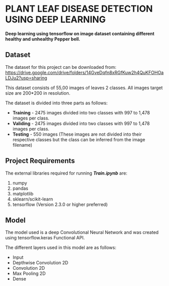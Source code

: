 # PLANT LEAF DISEASE DETECTION USING DEEP LEARNING 
**Deep learning using tensorflow on image dataset containing different healthy and unhealthy Pepper bell.** 

## Dataset
The dataset for this project can be downloaded from: https://drive.google.com/drive/folders/14GveDqfn8xRGfKuw2h4QuKFOHOaLDJu2?usp=sharing


This dataset consists of 55,00 images of leaves 2 classes. All images target size are 200*200 in resolution.

The dataset is divided into three parts as follows:

- **Training** - 2475 images divided into two classes with 997 to 1,478 images per class.
- **Validing** - 2475 images divided into two classes with 997 to 1,478 images per class.
- **Testing** - 550 images (These images are not divided into their respective classes but the class can be inferred from the image filename)

## Project Requirements
The external libraries required for running _**Train.ipynb**_ are:
1. numpy
2. pandas
3. matplotlib
4. sklearn/scikit-learn
5. tensorflow (Version 2.3.0 or higher preferred)

## Model
The model used is a deep Convolutional Neural Network and was created using tensorflow.keras Functional API.

The different layers used in this model are as follows:
- Input 
- Depthwise Convolution 2D
- Convolution 2D
- Max Pooling 2D
- Dense

